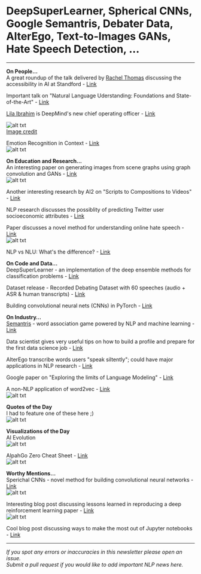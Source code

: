 # DeepSuperLearner, Spherical CNNs, Google Semantris, Debater Data, AlterEgo, Text-to-Images GANs, Hate Speech Detection, ...
--------
**On People…**  
A great roundup of the talk delivered by [Rachel Thomas](https://twitter.com/math_rachel) discussing the accessibility in AI at Standford - [Link](http://www.fast.ai/2018/04/10/stanford-salon/) 

Important talk on "Natural Language Uderstanding: Foundations and State-of-the-Art" - [Link](https://www.youtube.com/watch?v=mhHfnhh-pB4&feature=youtu.be)

[Lila Ibrahim](https://twitter.com/lilaibrahim) is DeepMind's new chief operating officer - [Link](https://deepmind.com/blog/welcoming-lila-ibrahim-our-first-chief-operating-officer/)

![alt txt]()  
[Image credit](https://twitter.com/tessposner)

Emotion Recognition in Context - [Link](http://openaccess.thecvf.com/content_cvpr_2017/papers/Kosti_Emotion_Recognition_in_CVPR_2017_paper.pdf)   
![alt txt]()

**On Education and Research…**  
An interesting paper on generating images from scene graphs using graph convolution and GANs - [Link](https://arxiv.org/abs/1804.01622)  
![alt txt]()

Another interesting research by AI2 on "Scripts to Compositions to Videos" - [Link](https://www.youtube.com/watch?v=688Vv86n0z8&feature=youtu.be)

NLP research discusses the possiblity of predicting Twitter user socioeconomic attributes - [Link](https://arxiv.org/abs/1804.04095)

Paper discusses a novel method for understanding online hate speech - [Link](https://arxiv.org/abs/1804.04257)  
![alt txt]()

NLP vs NLU: What's the difference? - [Link](https://medium.com/@lolatravel/nlp-vs-nlu-whats-the-difference-d91c06780992)

**On Code and Data...**  
DeepSuperLearner - an implementation of the deep ensemble methods for classification problems - [Link](https://github.com/levyben/DeepSuperLearner)

Dataset release - Recorded Debating Dataset with 60 speeches (audio + ASR & human transcripts) - [Link](https://www.research.ibm.com/haifa/dept/vst/debating_data.shtml)

Building convolutional neural nets (CNNs) in PyTorch - [Link](https://blog.algorithmia.com/convolutional-neural-nets-in-pytorch/)

**On Industry…**  
[Semantris](https://research.google.com/semantris) - word association game powered by NLP and machine learning - [Link](https://research.googleblog.com/2018/04/introducing-semantic-experiences-with.html)

Data scientist gives very useful tips on how to build a profile and prepare for the first data science job - [Link](https://www.kdnuggets.com/2018/04/first-data-science-job.html)

AlterEgo transcribe words users "speak siltently"; could have major applications in NLP research - [Link](https://news.mit.edu/2018/computer-system-transcribes-words-users-speak-silently-0404) 

Google paper on "Exploring the limits of Language Modeling" - [Link](https://arxiv.org/pdf/1602.02410.pdf)

A non-NLP application of word2vec - [Link](https://towardsdatascience.com/a-non-nlp-application-of-word2vec-c637e35d3668)  
![alt txt]()

**Quotes of the Day**  
I had to feature one of these here ;)  
![alt txt]()

**Visualizations of the Day**  
AI Evolution  
![alt txt]()

AlpahGo Zero Cheat Sheet - [Link](https://medium.com/applied-data-science/alphago-zero-explained-in-one-diagram-365f5abf67e0)    
![alt txt]()


**Worthy Mentions…**  
Sperichal CNNs - novel method for building convolutional neural networks - [Link](https://arxiv.org/abs/1801.10130)  
![alt txt]()

Interesting blog post discussing lessons learned in reproducing a deep reinforcement learning paper - [Link](http://amid.fish/reproducing-deep-rl)  
![alt txt]()

Cool blog post discussing ways to make the most out of Jupyter notebooks - [Link](http://www.nirantk.in/best-of-jupyter/)

----------
*If you spot any errors or inaccuracies in this newsletter please open an issue.*  
*Submit a pull request if you would like to add important NLP news here.*